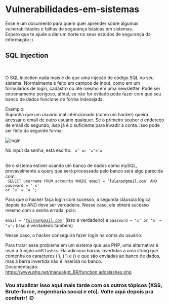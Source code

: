 # Vulnerabilidades-em-sistemas
Esse é um documento para quem quer aprender sobre algumas vulnerabilidades e falhas de segurança básicas em sistemas.
<br> Espero que te ajude a dar um norte no seus estudos de segurança da informação :)

<h2>SQL Injection</h2>
<br><p> O SQL injection nada mais é do que uma injeção de código SQL no seu sistema. Normalmente é feito em campos de input, como em um formulários de login, cadastro ou até mesmo em uma newsletter. Pode ser extremamente perigoso, afinal, se não for evitado pode fazer com que seu banco de dados funcione de forma indesejada.<p>

Exemplo:<br>
Suponha que um usuário mal intencionado (como um hacker) queira acessar o email de outro usuário qualquer. Se o primeiro souber o endereço de email do segundo, isso já é o suficiente para invadir a conta. Isso pode ser feito da seguinte forma: <br>

![login](https://user-images.githubusercontent.com/49666986/77588523-cc666a80-6ec8-11ea-807e-f0356618ecc2.jpg)

No input da senha, está escrito: 
<code>
x’ or ‘a’=’a  
</code>
<br>
Se o sistema estiver usando um banco de dados como mySQL, provavelmente a query que será processada pelo banco será algo parecida com:<br>
<code>
SELECT username FROM accounts WHERE email = ‘fulano@gmail.com’ AND password = ‘ x’ or ‘a’ = ‘a  ’;
</code>

<p>Para que o hacker faça login com sucesso, a segunda cláusula lógica depois do AND deve ser verdadeira. Nesse caso, ele obterá sucesso mesmo com a senha errada, pois:</p>

<code>email = ‘fulano@gmail.com’</code> (isso é verdadeiro) e <code>password = ‘x’ or ‘a’ = ‘a’;</code> (isso é verdadeiro também)<br>

Nesse caso, o hacker conseguirá fazer login na conta do usuário.<br>

Para tratar esse problema em um sistema que usa PHP, uma alternativa é usar a função <code>addSlashes</code>. Ela adiciona barras invertidas a uma string que contenha os caracteres (‘), (“) e (\)  e que são enviadas ao banco de dados, mas a barra invertida não é inserida no banco. <br>
Documentação: https://www.php.net/manual/pt_BR/function.addslashes.php

### Vou atualizar isso aqui mais tarde com os outros tópicos (XSS, Brute-force, engenharia social e etc). Volte aqui depois pra conferir! :D
